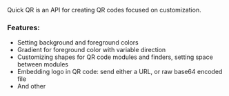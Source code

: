 Quick QR is an API for creating QR codes focused on customization.

### Features:

- Setting background and foreground colors
- Gradient for foreground color with variable direction
- Customizing shapes for QR code modules and finders, setting space between modules
- Embedding logo in QR code: send either a URL, or raw base64 encoded file
- And other 

